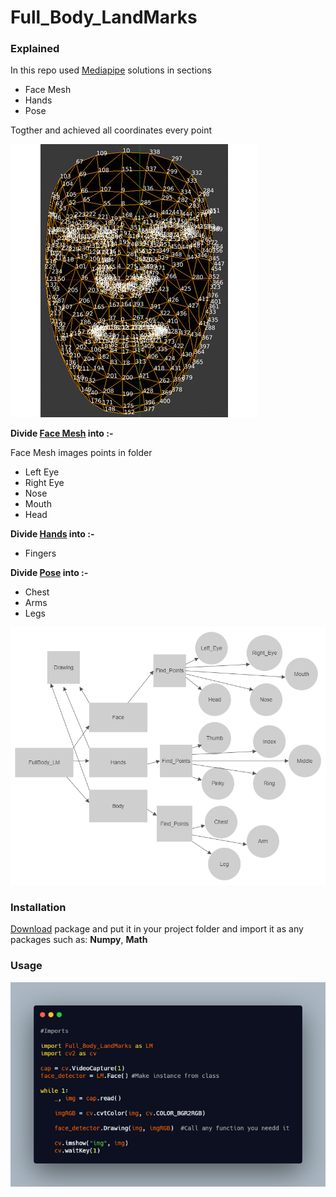 # Full_Body_LandMarks

### Explained

In this repo used [Mediapipe](https://google.github.io/mediapipe/solutions/solutions.html) solutions in sections

- Face Mesh
- Hands
- Pose

Togther and achieved all coordinates every point


![alt text](Landmarks.gif)


**Divide [Face Mesh](https://google.github.io/mediapipe/solutions/face_mesh.html) into :-**

Face Mesh images points in folder 

- Left Eye
- Right Eye
- Nose
- Mouth
- Head

**Divide [Hands](https://google.github.io/mediapipe/solutions/hands.html) into :-**

- Fingers

**Divide [Pose](https://google.github.io/mediapipe/solutions/pose.html) into :-**

- Chest
- Arms
- Legs

![alt text](Project.jpg)



### Installation
[Download](https://codeload.github.com/kouwis/Full_Body_LandMarks/zip/refs/heads/main) package and put it in your project folder and import it as any packages such as: **Numpy**, **Math**


### Usage

![alt text](Test.png)
